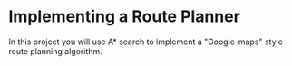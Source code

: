 # Implementing a Route Planner

In this project you will use A* search to implement a "Google-maps" style route planning algorithm.
